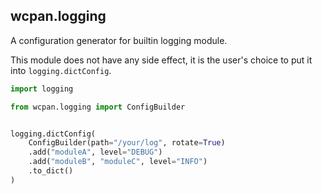 ## wcpan.logging

A configuration generator for builtin logging module.

This module does not have any side effect, it is the user's choice to put it
into `logging.dictConfig`.

```python
import logging

from wcpan.logging import ConfigBuilder


logging.dictConfig(
    ConfigBuilder(path="/your/log", rotate=True)
    .add("moduleA", level="DEBUG")
    .add("moduleB", "moduleC", level="INFO")
    .to_dict()
)
```
